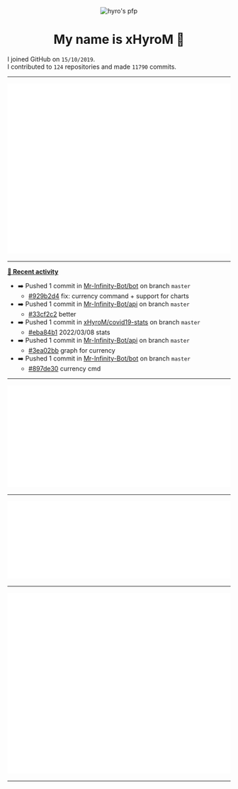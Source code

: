 <p align="center">
    <img src="https://avatars.githubusercontent.com/u/56601352" width="192" alt="hyro's pfp" />
    <h1 align="center">My name is xHyroM 👋</h1>
</p>

I joined GitHub on `15/10/2019`.  
I contributed to `124` repositories and made `11790` commits.  

___

<img src="https://github.com/xHyroM/xHyroM/blob/master/.cache/base.svg">

___

**[📰 Recent activity](https://github.com/xHyroM)**
* ➡️ Pushed 1 commit in [Mr-Infinity-Bot/bot](https://github.com/Mr-Infinity-Bot/bot) on branch `master`
  * [#929b2d4](https://github.com/Mr-Infinity-Bot/bot/commit/929b2d4) fix: currency command + support for charts
* ➡️ Pushed 1 commit in [Mr-Infinity-Bot/api](https://github.com/Mr-Infinity-Bot/api) on branch `master`
  * [#33cf2c2](https://github.com/Mr-Infinity-Bot/api/commit/33cf2c2) better
* ➡️ Pushed 1 commit in [xHyroM/covid19-stats](https://github.com/xHyroM/covid19-stats) on branch `master`
  * [#eba84b1](https://github.com/xHyroM/covid19-stats/commit/eba84b1) 2022/03/08 stats
* ➡️ Pushed 1 commit in [Mr-Infinity-Bot/api](https://github.com/Mr-Infinity-Bot/api) on branch `master`
  * [#3ea02bb](https://github.com/Mr-Infinity-Bot/api/commit/3ea02bb) graph for currency
* ➡️ Pushed 1 commit in [Mr-Infinity-Bot/bot](https://github.com/Mr-Infinity-Bot/bot) on branch `master`
  * [#897de30](https://github.com/Mr-Infinity-Bot/bot/commit/897de30) currency cmd


___

<img src="https://github.com/xHyroM/xHyroM/blob/master/.cache/isocalendar.svg">

___

<img src="https://github.com/xHyroM/xHyroM/blob/master/.cache/languages.svg">

___

<img src="https://github.com/xHyroM/xHyroM/blob/master/.cache/achievements.svg">

___